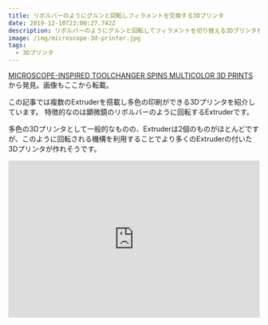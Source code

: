 ```yaml
---
title: リボルバーのようにグルンと回転しフィラメントを交換する3Dプリンタ
date: 2019-12-10T23:00:27.742Z
description: リボルバーのようにグルンと回転してフィラメントを切り替える3Dプリンタを紹介します。
image: /img/microscope-3d-printer.jpg
tags:
  - 3Dプリンタ
---
```

[MICROSCOPE-INSPIRED TOOLCHANGER SPINS MULTICOLOR 3D PRINTS](https://hackaday.com/2019/05/15/microscope-inspired-toolchanger-spins-multicolor-3d-prints/)から発見。画像もここから転載。

この記事では複数のExtruderを搭載し多色の印刷ができる3Dプリンタを紹介しています。
特徴的なのは顕微鏡のリボルバーのように回転するExtruderです。

多色の3Dプリンタとして一般的なものの、Extruderは2個のものがほとんどですが、このように回転される機構を利用することでより多くのExtruderの付いた3Dプリンタが作れそうです。

<iframe width="100%" height="315" src="https://www.youtube.com/embed/-qzkJFe4Lkg" frameborder="0" allow="accelerometer; autoplay; encrypted-media; gyroscope; picture-in-picture" allowfullscreen></iframe>
